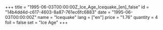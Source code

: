 +++
title = "1995-06-03T00:00:00Z_Ice_Age_Icequake_[en]_false"
id = "14b4dd4d-c617-4603-8a87-761ec6fc6883"
date = "1995-06-03T00:00:00Z"
name = "Icequake"
lang = ["en"]
price = "1.76"
quantity = 4
foil = false
set = "Ice Age"
+++

